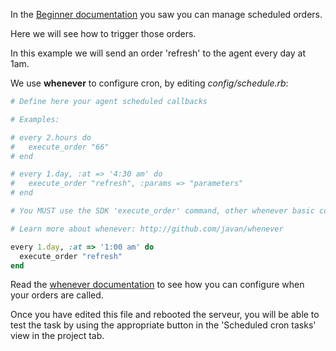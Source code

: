 
In the [Beginner documentation](http://0.0.0.0:5000/doc#toc_1) you saw you can manage scheduled orders.

Here we will see how to trigger those orders.

In this example we will send an order 'refresh' to the agent every day at 1am.


We use **whenever** to configure cron, by editing *config/schedule.rb*:

``` ruby
# Define here your agent scheduled callbacks

# Examples:

# every 2.hours do
#   execute_order "66"
# end

# every 1.day, :at => '4:30 am' do
#   execute_order "refresh", :params => "parameters"
# end

# You MUST use the SDK 'execute_order' command, other whenever basic commands like 'runner', 'rake' or 'command' will be rejected.

# Learn more about whenever: http://github.com/javan/whenever

every 1.day, :at => '1:00 am' do
  execute_order "refresh"
end

```

Read the [whenever documentation](https://github.com/javan/whenever) to see how you can configure when your orders are called.

Once you have edited this file and rebooted the serveur, you will be able to test the task by using the appropriate button in the 'Scheduled cron tasks' view in the project tab.
